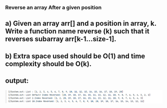 ### Reverse an array After a given position
## a) Given an array arr[] and a position in array, k. Write a function name reverse (k) such that it reverses subarray arr[k-1...size-1]. 
## b) Extra space used should be O(1) and time complexity should be O(k). 
## output:
![Alt text](https://github.com/cerengumus/Android-Projects/blob/master/ReverseList/output.PNG)
